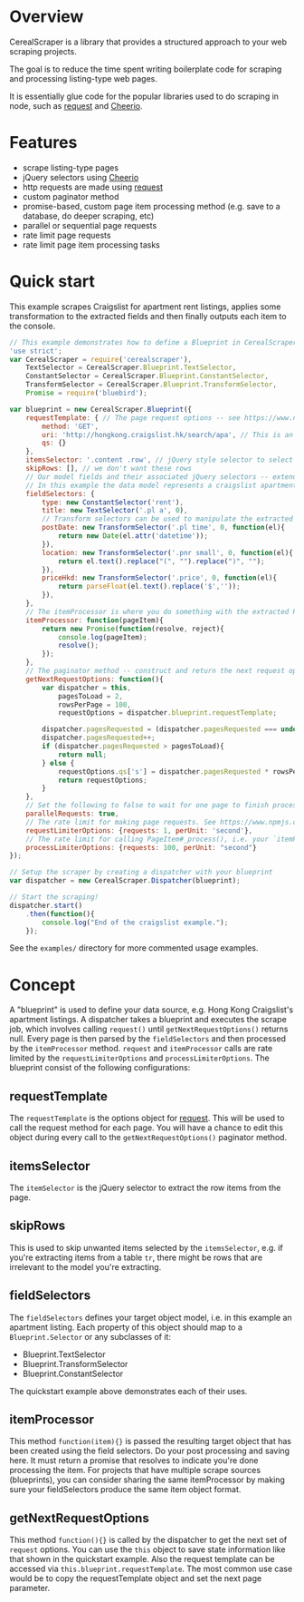 # Overview

CerealScraper is a library that provides a structured approach to your web scraping projects.

The goal is to reduce the time spent writing boilerplate code for scraping and processing listing-type web pages.

It is essentially glue code for the popular libraries used to do scraping in node, such as [request](https://www.npmjs.com/package/request) and [Cheerio](https://www.npmjs.com/package/cheerio).


# Features

- scrape listing-type pages
- jQuery selectors using [Cheerio](https://www.npmjs.com/package/cheerio)
- http requests are made using [request](https://www.npmjs.com/package/request)
- custom paginator method
- promise-based, custom page item processing method (e.g. save to a database, do deeper scraping, etc)
- parallel or sequential page requests
- rate limit page requests
- rate limit page item processing tasks

# Quick start

This example scrapes Craigslist for apartment rent listings, applies some transformation to the extracted fields and then finally outputs each item to the console.

```javascript
// This example demonstrates how to define a Blueprint in CerealScraper and then executing the scrape job
'use strict';
var CerealScraper = require('cerealscraper'),
    TextSelector = CerealScraper.Blueprint.TextSelector,
    ConstantSelector = CerealScraper.Blueprint.ConstantSelector,
    TransformSelector = CerealScraper.Blueprint.TransformSelector,
    Promise = require('bluebird');

var blueprint = new CerealScraper.Blueprint({
    requestTemplate: { // The page request options -- see https://www.npmjs.com/package/request
        method: 'GET',
        uri: 'http://hongkong.craigslist.hk/search/apa', // This is an example only, please do not abuse!
        qs: {}
    },
    itemsSelector: '.content .row', // jQuery style selector to select the row elements
    skipRows: [], // we don't want these rows
    // Our model fields and their associated jQuery selectors -- extend your own by overriding Blueprint.Selector.prototype.execute($, context)
    // In this example the data model represents a craigslist apartment/housing listing
    fieldSelectors: {
        type: new ConstantSelector('rent'),
        title: new TextSelector('.pl a', 0),
        // Transform selectors can be used to manipulate the extracted field using the original jQuery element
        postDate: new TransformSelector('.pl time', 0, function(el){
            return new Date(el.attr('datetime'));
        }),
        location: new TransformSelector('.pnr small', 0, function(el){
            return el.text().replace("(", "").replace(")", "");
        }),
        priceHkd: new TransformSelector('.price', 0, function(el){
            return parseFloat(el.text().replace('$',''));
        }),
    },
    // The itemProcessor is where you do something with the extracted PageItem instance, e.g. save the data or run some deeper scraping tasks
    itemProcessor: function(pageItem){
        return new Promise(function(resolve, reject){
            console.log(pageItem);
            resolve();
        });
    },
    // The paginator method -- construct and return the next request options, or return null to indicate there are no more pages to request
    getNextRequestOptions: function(){
        var dispatcher = this,
            pagesToLoad = 2,
            rowsPerPage = 100,
            requestOptions = dispatcher.blueprint.requestTemplate;

        dispatcher.pagesRequested = (dispatcher.pagesRequested === undefined)? 0 : dispatcher.pagesRequested;
        dispatcher.pagesRequested++;
        if (dispatcher.pagesRequested > pagesToLoad){
            return null;
        } else {
            requestOptions.qs['s'] = dispatcher.pagesRequested * rowsPerPage - rowsPerPage; // s is the query string Craigslist uses to paginate
            return requestOptions;
        }
    },
    // Set the following to false to wait for one page to finish processing before scraping the next
    parallelRequests: true,
    // The rate limit for making page requests. See https://www.npmjs.com/package/limiter
    requestLimiterOptions: {requests: 1, perUnit: 'second'},
    // The rate limit for calling PageItem#_process(), i.e. your `itemProcessor()` method
    processLimiterOptions: {requests: 100, perUnit: "second"}
});

// Setup the scraper by creating a dispatcher with your blueprint
var dispatcher = new CerealScraper.Dispatcher(blueprint);

// Start the scraping!
dispatcher.start()
    .then(function(){
        console.log("End of the craigslist example.");
    });
```

See the `examples/` directory for more commented usage examples.


# Concept

A "blueprint" is used to define your data source, e.g. Hong Kong Craigslist's apartment listings. 
A dispatcher takes a blueprint and executes the scrape job, which involves calling `request()` until `getNextRequestOptions()` returns null.
Every page is then parsed by the `fieldSelectors` and then processed by the `itemProcessor` method.
`request` and `itemProcessor` calls are rate limited by the `requestLimiterOptions` and `processLimiterOptions`. 
The blueprint consist of the following configurations:

## requestTemplate

The `requestTemplate` is the options object for [request](https://www.npmjs.com/package/request). 
This will be used to call the request method for each page. You will have a chance to edit this object during every call to the `getNextRequestOptions()` paginator method. 

## itemsSelector

The `itemSelector` is the jQuery selector to extract the row items from the page.

## skipRows

This is used to skip unwanted items selected by the `itemsSelector`, e.g. if you're extracting items from a table `tr`, there might be rows that are irrelevant to the model you're extracting.

## fieldSelectors

The `fieldSelectors` defines your target object model, i.e. in this example an apartment listing. 
Each property of this object should map to a `Blueprint.Selector` or any subclasses of it:

- Blueprint.TextSelector
- Blueprint.TransformSelector
- Blueprint.ConstantSelector

The quickstart example above demonstrates each of their uses.

## itemProcessor

This method `function(item){}` is passed the resulting target object that has been created using the field selectors. 
Do your post processing and saving here. It must return a promise that resolves to indicate you're done processing the item. 
For projects that have multiple scrape sources (blueprints), you can consider sharing the same itemProcessor by making sure your fieldSelectors produce the same item object format.  

## getNextRequestOptions

This method `function(){}` is called by the dispatcher to get the next set of `request` options. 
You can use the `this` object to save state information like that shown in the quickstart example. Also the request template can be accessed via `this.blueprint.requestTemplate`.
The most common use case would be to copy the requestTemplate object and set the next page parameter.

